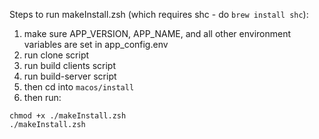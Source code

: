 Steps to run makeInstall.zsh (which requires shc - do `brew install shc`):
1. make sure APP_VERSION, APP_NAME, and all other environment variables are set in app_config.env
2. run clone script
3. run build clients script
4. run build-server script
5. then cd into `macos/install`
6. then run:
```shell
chmod +x ./makeInstall.zsh
./makeInstall.zsh
```